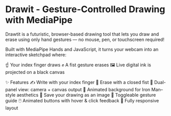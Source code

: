# Drawit -  Gesture-Controlled Drawing with MediaPipe
Drawtit is a futuristic, browser-based drawing tool that lets you draw and erase using only hand gestures — no mouse, pen, or touchscreen required!

Built with MediaPipe Hands and JavaScript, it turns your webcam into an interactive sketchpad where:

☝️ Your index finger draws
✊ A fist gesture erases
🖼️ Live digital ink is projected on a black canvas

✨ Features
✍️ Write with your index finger
🧼 Erase with a closed fist
🔁 Dual-panel view: camera + canvas output
🎥 Animated background for Iron Man–style aesthetics
💾 Save your drawing as an image
🍔 Toggleable gesture guide
🖱️ Animated buttons with hover & click feedback
📱 Fully responsive layout
